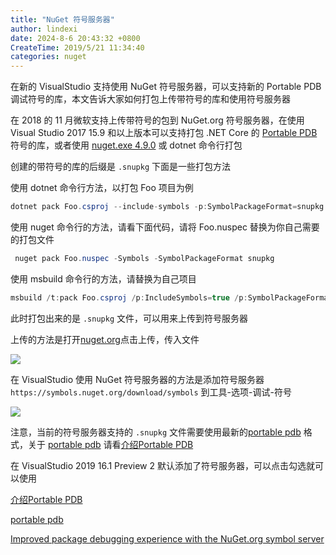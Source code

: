 ```yaml
---
title: "NuGet 符号服务器"
author: lindexi
date: 2024-8-6 20:43:32 +0800
CreateTime: 2019/5/21 11:34:40
categories: nuget
---
```


在新的 VisualStudio 支持使用 NuGet 符号服务器，可以支持新的 Portable PDB 调试符号的库，本文告诉大家如何打包上传带符号的库和使用符号服务器

<!--more-->


<!-- CreateTime:2019/5/21 11:34:40 -->

<!-- 标签：nuget -->

在 2018 的 11 月微软支持上传带符号的包到 NuGet.org 符号服务器，在使用 Visual Studio 2017 15.9 和以上版本可以支持打包 .NET Core 的 [Portable PDB](https://www.infoq.cn/article/2017/02/Portable-PDB ) 符号的库，或者使用 [nuget.exe 4.9.0](https://www.nuget.org/downloads) 或 dotnet 命令行打包

创建的带符号的库的后缀是 `.snupkg` 下面是一些打包方法

使用 dotnet 命令行方法，以打包 Foo 项目为例

```csharp
dotnet pack Foo.csproj --include-symbols -p:SymbolPackageFormat=snupkg
```

使用 nuget 命令行的方法，请看下面代码，请将 Foo.nuspec 替换为你自己需要的打包文件

```csharp
 nuget pack Foo.nuspec -Symbols -SymbolPackageFormat snupkg
```

使用 msbuild 命令行的方法，请替换为自己项目

```csharp
msbuild /t:pack Foo.csproj /p:IncludeSymbols=true /p:SymbolPackageFormat=snupkg
```

此时打包出来的是 `.snupkg` 文件，可以用来上传到符号服务器

上传的方法是打开[nuget.org](https://www.nuget.org/packages/manage/upload)点击上传，传入文件

![](http://cdn.lindexi.site/lindexi%2F201958213818688)

在 VisualStudio 使用 NuGet 符号服务器的方法是添加符号服务器 `https://symbols.nuget.org/download/symbols` 到工具-选项-调试-符号

![](http://cdn.lindexi.site/lindexi%2F201958214432905)

注意，当前的符号服务器支持的 `.snupkg` 文件需要使用最新的[portable pdb](https://github.com/dotnet/core/blob/master/Documentation/diagnostics/portable_pdb.md ) 格式，关于 [portable pdb](https://github.com/dotnet/core/blob/master/Documentation/diagnostics/portable_pdb.md ) 请看[介绍Portable PDB](https://www.infoq.cn/article/2017/02/Portable-PDB )

在 VisualStudio 2019 16.1 Preview 2 默认添加了符号服务器，可以点击勾选就可以使用

[介绍Portable PDB](https://www.infoq.cn/article/2017/02/Portable-PDB )

[portable pdb](https://github.com/dotnet/core/blob/master/Documentation/diagnostics/portable_pdb.md )

[Improved package debugging experience with the NuGet.org symbol server](https://blog.nuget.org/20181116/Improved-debugging-experience-with-the-NuGet-org-symbol-server-and-snupkg.html )

